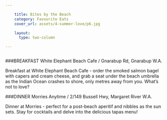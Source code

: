 ```yaml
---

    title: Bites by the Beach
    category: Favourite Eats
    cover_url: assets/4-summer-love/p6.jpg

    layout:
      type: two-column

---
```


<img src="assets/4-summer-love/p6-1.jpg" alt="">

###BREAKFAST
White Elephant Beach Cafe / Gnarabup Rd, Gnarabup W.A.

Breakfast at White Elephant Beach Cafe - order the smoked salmon bagel with capers and cream cheese, and grab a seat under the beach umbrella as the Indian Ocean crashes to shore, only metres away from you. What’s not to love?

###DINNER
Morries Anytime / 2/149 Bussell Hwy, Margaret River W.A.

Dinner at Morries - perfect for a post-beach aperitif and nibbles as the sun sets. Stay for cocktails and delve into the delicious tapas menu!
